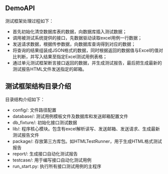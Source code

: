 ## DemoAPI
测试框架处理过程如下：
* 首先初始化清空数据库表的数据，向数据库插入测试数据；
* 调用被测试系统提供的接口，先数据驱动读取excel用例一行数据；
* 发送请求数据，根据传参数据，向数据库查询得到对应的数据；
* 将查询的结果组装成JSON格式的数据，同时根据返回的数据值与Excel的值对比判断，并写入结果至指定Excel测试用例表格；
* 通过单元测试框架断言接口返回的数据，并生成测试报告，最后把生成最新的测试报告HTML文件发送指定的邮箱。

## 测试框架结构目录介绍
目录结构介绍如下：
* config/:                 文件路径配置
* database/:               测试用例模板文件及数据库和发送邮箱配置文件
* db_fixture/:             初始化接口测试数据
* lib/:                    程序核心模块。包含有excel解析读写、发送邮箱、发送请求、生成最新测试报告文件
* package/:                存放第三方库包。如HTMLTestRunner，用于生成HTML格式测试报告
* report/:                 生成接口自动化测试报告
* testcase/:               用于编写接口自动化测试用例
* run_start.py:             执行所有接口测试用例的主程序
